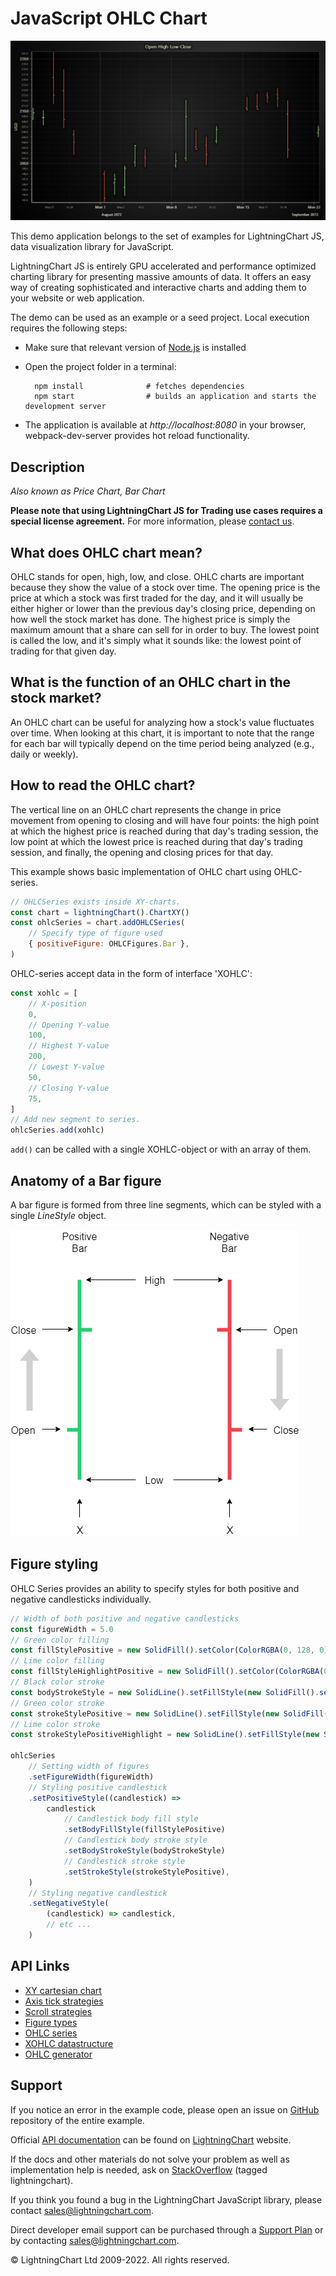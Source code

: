 # JavaScript OHLC Chart

![JavaScript OHLC Chart](ohlc-darkGold.png)

This demo application belongs to the set of examples for LightningChart JS, data visualization library for JavaScript.

LightningChart JS is entirely GPU accelerated and performance optimized charting library for presenting massive amounts of data. It offers an easy way of creating sophisticated and interactive charts and adding them to your website or web application.

The demo can be used as an example or a seed project. Local execution requires the following steps:

-   Make sure that relevant version of [Node.js](https://nodejs.org/en/download/) is installed
-   Open the project folder in a terminal:

          npm install              # fetches dependencies
          npm start                # builds an application and starts the development server

-   The application is available at _http://localhost:8080_ in your browser, webpack-dev-server provides hot reload functionality.


## Description

_Also known as Price Chart, Bar Chart_

**Please note that using LightningChart JS for Trading use cases requires a special license agreement.**
For more information, please [contact us](https://lightningchart.com/contact/).

## What does OHLC chart mean?

OHLC stands for open, high, low, and close. OHLC charts are important because they show the value of a stock over time. The opening price is the price at which a stock was first traded for the day, and it will usually be either higher or lower than the previous day's closing price, depending on how well the stock market has done. The highest price is simply the maximum amount that a share can sell for in order to buy. The lowest point is called the low, and it's simply what it sounds like: the lowest point of trading for that given day.

## What is the function of an OHLC chart in the stock market?

An OHLC chart can be useful for analyzing how a stock's value fluctuates over time. When looking at this chart, it is important to note that the range for each bar will typically depend on the time period being analyzed (e.g., daily or weekly).

## How to read the OHLC chart?

The vertical line on an OHLC chart represents the change in price movement from opening to closing and will have four points: the high point at which the highest price is reached during that day's trading session, the low point at which the lowest price is reached during that day's trading session, and finally, the opening and closing prices for that day.

This example shows basic implementation of OHLC chart using OHLC-series.

```javascript
// OHLCSeries exists inside XY-charts.
const chart = lightningChart().ChartXY()
const ohlcSeries = chart.addOHLCSeries(
    // Specify type of figure used
    { positiveFigure: OHLCFigures.Bar },
)
```

OHLC-series accept data in the form of interface 'XOHLC':

```javascript
const xohlc = [
    // X-position
    0,
    // Opening Y-value
    100,
    // Highest Y-value
    200,
    // Lowest Y-value
    50,
    // Closing Y-value
    75,
]
// Add new segment to series.
ohlcSeries.add(xohlc)
```

`add()` can be called with a single XOHLC-object or with an array of them.

## Anatomy of a Bar figure

A bar figure is formed from three line segments, which can be styled with a single _LineStyle_ object.

[//]: # 'IMPORTANT: The assets will not show before README.md is built - relative path is different!'

![](./assets/bar.png)

## Figure styling

OHLC Series provides an ability to specify styles for both positive and negative candlesticks individually.

```javascript
// Width of both positive and negative candlesticks
const figureWidth = 5.0
// Green color filling
const fillStylePositive = new SolidFill().setColor(ColorRGBA(0, 128, 0))
// Lime color filling
const fillStyleHighlightPositive = new SolidFill().setColor(ColorRGBA(0, 255, 0))
// Black color stroke
const bodyStrokeStyle = new SolidLine().setFillStyle(new SolidFill().setColor(ColorRGBA(0, 0, 0))).setThickness(1.0)
// Green color stroke
const strokeStylePositive = new SolidLine().setFillStyle(new SolidFill().setColor(ColorRGBA(0, 128, 0)))
// Lime color stroke
const strokeStylePositiveHighlight = new SolidLine().setFillStyle(new SolidFill().setColor(ColorRGBA(0, 240, 0)))

ohlcSeries
    // Setting width of figures
    .setFigureWidth(figureWidth)
    // Styling positive candlestick
    .setPositiveStyle((candlestick) =>
        candlestick
            // Candlestick body fill style
            .setBodyFillStyle(fillStylePositive)
            // Candlestick body stroke style
            .setBodyStrokeStyle(bodyStrokeStyle)
            // Candlestick stroke style
            .setStrokeStyle(strokeStylePositive),
    )
    // Styling negative candlestick
    .setNegativeStyle(
        (candlestick) => candlestick,
        // etc ...
    )
```


## API Links

* [XY cartesian chart]
* [Axis tick strategies]
* [Scroll strategies]
* [Figure types]
* [OHLC series]
* [XOHLC datastructure]
* [OHLC generator]


## Support

If you notice an error in the example code, please open an issue on [GitHub][0] repository of the entire example.

Official [API documentation][1] can be found on [LightningChart][2] website.

If the docs and other materials do not solve your problem as well as implementation help is needed, ask on [StackOverflow][3] (tagged lightningchart).

If you think you found a bug in the LightningChart JavaScript library, please contact sales@lightningchart.com.

Direct developer email support can be purchased through a [Support Plan][4] or by contacting sales@lightningchart.com.

[0]: https://github.com/Arction/
[1]: https://lightningchart.com/lightningchart-js-api-documentation/
[2]: https://lightningchart.com
[3]: https://stackoverflow.com/questions/tagged/lightningchart
[4]: https://lightningchart.com/support-services/

© LightningChart Ltd 2009-2022. All rights reserved.


[XY cartesian chart]: https://lightningchart.com/js-charts/api-documentation/v5.2.0/classes/ChartXY.html
[Axis tick strategies]: https://lightningchart.com/js-charts/api-documentation/v5.2.0/variables/AxisTickStrategies.html
[Scroll strategies]: https://lightningchart.com/js-charts/api-documentation/v5.2.0/variables/AxisScrollStrategies.html
[Figure types]: https://lightningchart.com/js-charts/api-documentation/v5.2.0/variables/OHLCFigures.html
[OHLC series]: https://lightningchart.com/js-charts/api-documentation/v5.2.0/classes/ChartXY.html#addOHLCSeries
[XOHLC datastructure]: https://lightningchart.com/js-charts/api-documentation/v5.2.0/types/XOHLC.html
[OHLC generator]: https://arction.github.io/xydata/classes/ohlcgenerator.html

